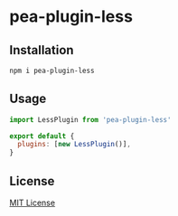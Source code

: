 # pea-plugin-less

## Installation

```sh
npm i pea-plugin-less
```

## Usage

```js
import LessPlugin from 'pea-plugin-less'

export default {
  plugins: [new LessPlugin()],
}
```

## License

[MIT License](https://github.com/pea-team/pea-plugins/blob/master/LICENSE)
